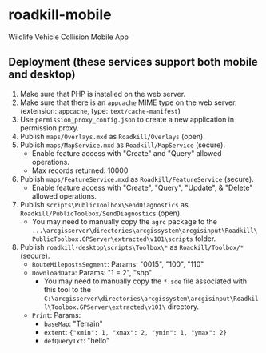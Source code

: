 # roadkill-mobile
Wildlife Vehicle Collision Mobile App

## Deployment (these services support both mobile and desktop)
1. Make sure that PHP is installed on the web server.
1. Make sure that there is an `appcache` MIME type on the web server. (extension: `appcache`, type: `text/cache-manifest`)
1. Use `permission_proxy_config.json` to create a new application in permission proxy.
1. Publish `maps/Overlays.mxd` as `Roadkill/Overlays` (open).
1. Publish `maps/MapService.mxd` as `Roadkill/MapService` (secure).
    - Enable feature access with "Create" and "Query" allowed operations.
    - Max records returned: 10000
1. Publish `maps/FeatureService.mxd` as `Roadkill/FeatureService` (secure).
    - Enable feature access with "Create", "Query", "Update", & "Delete" allowed operations.
1. Publish `scripts\PublicToolbox\SendDiagnostics` as `Roadkill/PublicToolbox/SendDiagnostics` (open).
    - You may need to manually copy the `agrc` package to the `...\arcgisserver\directories\arcgissystem\arcgisinput\Roadkill\PublicToolbox.GPServer\extracted\v101\scripts` folder.
1. Publish `roadkill-desktop\scripts\Toolbox\*` as `Roadkill/Toolbox/*` (secure).
    - `RouteMilepostsSegment`: Params: "0015", "100", "110"
    - `DownloadData`: Params: "1 = 2", "shp"
        - You may need to manually copy the `*.sde` file associated with this tool to the `C:\arcgisserver\directories\arcgissystem\arcgisinput\Roadkill\Toolbox.GPServer\extracted\v101\` directory.
    - `Print`: Params:
        - `baseMap`: "Terrain"
        - `extent`: `{"xmin": 1, "xmax": 2, "ymin": 1, "ymax": 2}`
        - `defQueryTxt`: "hello"
